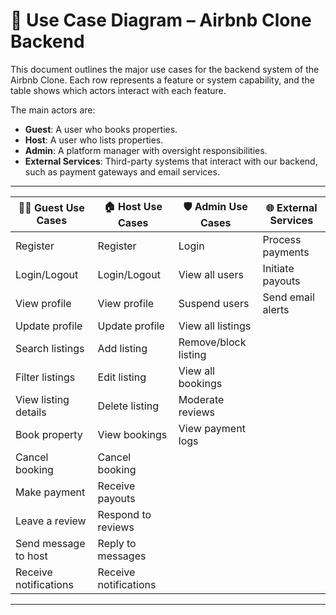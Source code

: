 # 🧾 Use Case Diagram – Airbnb Clone Backend

This document outlines the major use cases for the backend system of the Airbnb Clone. Each row represents a feature or system capability, and the table shows which actors interact with each feature.

The main actors are:
- **Guest**: A user who books properties.
- **Host**: A user who lists properties.
- **Admin**: A platform manager with oversight responsibilities.
- **External Services**: Third-party systems that interact with our backend, such as payment gateways and email services.

---

| 🧑‍💼 Guest Use Cases | 🏠 Host Use Cases | 🛡️ Admin Use Cases | 🌐 External Services |
|----------------------|------------------|---------------------|----------------------|
| Register             | Register         | Login               | Process payments     |
| Login/Logout         | Login/Logout     | View all users      | Initiate payouts     |
| View profile         | View profile     | Suspend users       | Send email alerts    |
| Update profile       | Update profile   | View all listings   |                      |
| Search listings      | Add listing      | Remove/block listing|                      |
| Filter listings      | Edit listing     | View all bookings   |                      |
| View listing details | Delete listing   | Moderate reviews    |                      |
| Book property        | View bookings    | View payment logs   |                      |
| Cancel booking       | Cancel booking   |                     |                      |
| Make payment         | Receive payouts  |                     |                      |
| Leave a review       | Respond to reviews|                    |                      |
| Send message to host | Reply to messages|                     |                      |
| Receive notifications| Receive notifications |               |                      |

---



